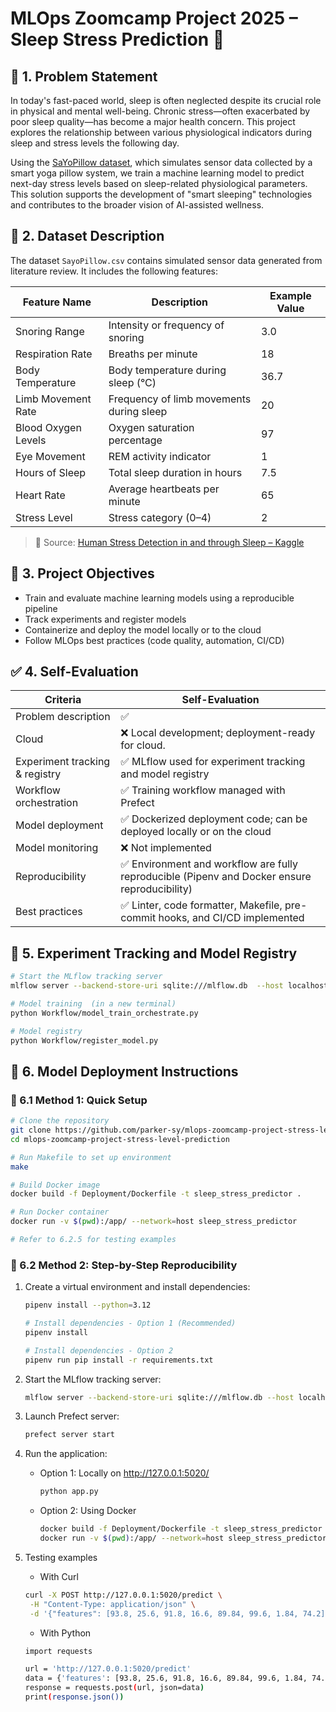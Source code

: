 # MLOps Zoomcamp Project 2025 – Sleep Stress Prediction 🧘

## 📌 1. Problem Statement

In today's fast-paced world, sleep is often neglected despite its crucial role in physical and mental well-being. Chronic stress—often exacerbated by poor sleep quality—has become a major health concern. This project explores the relationship between various physiological indicators during sleep and stress levels the following day.

Using the [SaYoPillow dataset](https://www.kaggle.com/datasets/laavanya/human-stress-detection-in-and-through-sleep/data), which simulates sensor data collected by a smart yoga pillow system, we train a machine learning model to predict next-day stress levels based on sleep-related physiological parameters. This solution supports the development of "smart sleeping" technologies and contributes to the broader vision of AI-assisted wellness.


## 📂 2. Dataset Description

The dataset `SayoPillow.csv` contains simulated sensor data generated from literature review. It includes the following features:

| Feature Name        | Description                                      | Example Value |
|---------------------|--------------------------------------------------|----------------|
| Snoring Range       | Intensity or frequency of snoring                | 3.0            |
| Respiration Rate    | Breaths per minute                               | 18             |
| Body Temperature    | Body temperature during sleep (°C)               | 36.7           |
| Limb Movement Rate  | Frequency of limb movements during sleep         | 20             |
| Blood Oxygen Levels | Oxygen saturation percentage                     | 97             |
| Eye Movement        | REM activity indicator                           | 1              |
| Hours of Sleep      | Total sleep duration in hours                    | 7.5            |
| Heart Rate          | Average heartbeats per minute                    | 65             |
| Stress Level        | Stress category (0–4)                            | 2              |

> 📎 Source: [Human Stress Detection in and through Sleep – Kaggle](https://www.kaggle.com/datasets/laavanya/human-stress-detection-in-and-through-sleep/data)


## 🎯 3. Project Objectives

- Train and evaluate machine learning models using a reproducible pipeline
- Track experiments and register models
- Containerize and deploy the model locally or to the cloud
- Follow MLOps best practices (code quality, automation, CI/CD)


## ✅ 4. Self-Evaluation

| Criteria                         | Self-Evaluation                                                                 |
|----------------------------------|----------------------------------------------------------------------------------|
| Problem description              | ✅                                          |
| Cloud                            | ❌ Local development; deployment-ready for cloud.                                |
| Experiment tracking & registry   | ✅ MLflow used for experiment tracking and model registry                        |
| Workflow orchestration           | ✅ Training workflow managed with Prefect                                        |
| Model deployment                 | ✅ Dockerized deployment code; can be deployed locally or on the cloud           |
| Model monitoring                 | ❌ Not implemented                                                               |
| Reproducibility                  | ✅ Environment and workflow are fully reproducible (Pipenv and Docker ensure reproducibility)  |
| Best practices                   | ✅ Linter, code formatter, Makefile, pre-commit hooks, and CI/CD implemented  |


## 🔎 5. Experiment Tracking and Model Registry

```bash
# Start the MLflow tracking server
mlflow server --backend-store-uri sqlite:///mlflow.db  --host localhost:5000

# Model training  (in a new terminal)
python Workflow/model_train_orchestrate.py

# Model registry
python Workflow/register_model.py
```


## 🚀 6. Model Deployment Instructions

### 🔧 6.1 Method 1: Quick Setup

```bash
# Clone the repository
git clone https://github.com/parker-sy/mlops-zoomcamp-project-stress-level-prediction.git
cd mlops-zoomcamp-project-stress-level-prediction

# Run Makefile to set up environment
make

# Build Docker image
docker build -f Deployment/Dockerfile -t sleep_stress_predictor .

# Run Docker container
docker run -v $(pwd):/app/ --network=host sleep_stress_predictor

# Refer to 6.2.5 for testing examples
```


### 🧪 6.2 Method 2: Step-by-Step Reproducibility

1. Create a virtual environment and install dependencies:
    ```bash
    pipenv install --python=3.12

    # Install dependencies - Option 1 (Recommended)
    pipenv install

    # Install dependencies - Option 2
    pipenv run pip install -r requirements.txt
    ```

2. Start the MLflow tracking server:
    ```bash
    mlflow server --backend-store-uri sqlite:///mlflow.db --host localhost:5000
    ```

3. Launch Prefect server:
    ```bash
    prefect server start
    ```

4. Run the application:
    - Option 1: Locally on http://127.0.0.1:5020/
        ```bash
        python app.py
        ```

    - Option 2: Using Docker
        ```bash
        docker build -f Deployment/Dockerfile -t sleep_stress_predictor .
        docker run -v $(pwd):/app/ --network=host sleep_stress_predictor
        ```

5. Testing examples
    - With Curl
    ```bash
    curl -X POST http://127.0.0.1:5020/predict \
     -H "Content-Type: application/json" \
     -d '{"features": [93.8, 25.6, 91.8, 16.6, 89.84, 99.6, 1.84, 74.2]}'
     ```

     - With Python
    ```bash
    import requests

    url = 'http://127.0.0.1:5020/predict'
    data = {'features': [93.8, 25.6, 91.8, 16.6, 89.84, 99.6, 1.84, 74.2]}
    response = requests.post(url, json=data)
    print(response.json())
    ```
